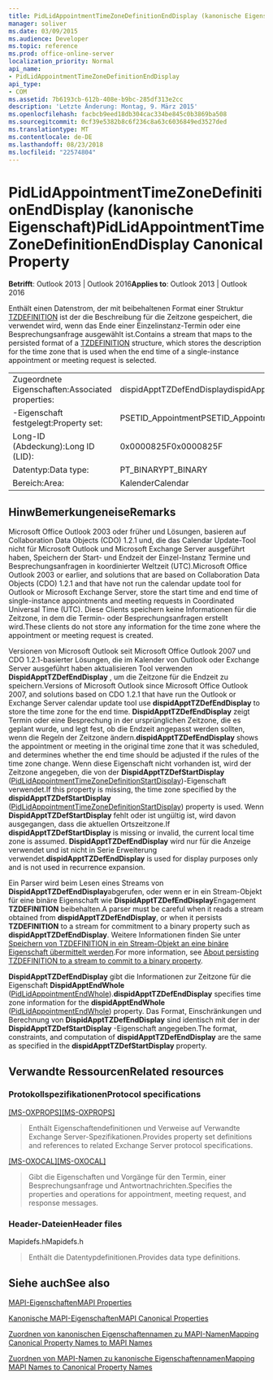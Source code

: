 ```yaml
---
title: PidLidAppointmentTimeZoneDefinitionEndDisplay (kanonische Eigenschaft)
manager: soliver
ms.date: 03/09/2015
ms.audience: Developer
ms.topic: reference
ms.prod: office-online-server
localization_priority: Normal
api_name:
- PidLidAppointmentTimeZoneDefinitionEndDisplay
api_type:
- COM
ms.assetid: 7b6193cb-612b-408e-b9bc-285df313e2cc
description: 'Letzte Änderung: Montag, 9. März 2015'
ms.openlocfilehash: facbcb9eed18db304cac334be845c0b3869ba508
ms.sourcegitcommit: 0cf39e5382b8c6f236c8a63c6036849ed3527ded
ms.translationtype: MT
ms.contentlocale: de-DE
ms.lasthandoff: 08/23/2018
ms.locfileid: "22574804"
---
```

# <a name="pidlidappointmenttimezonedefinitionenddisplay-canonical-property"></a><span data-ttu-id="a345c-103">PidLidAppointmentTimeZoneDefinitionEndDisplay (kanonische Eigenschaft)</span><span class="sxs-lookup"><span data-stu-id="a345c-103">PidLidAppointmentTimeZoneDefinitionEndDisplay Canonical Property</span></span>

  
  
<span data-ttu-id="a345c-104">**Betrifft**: Outlook 2013 | Outlook 2016</span><span class="sxs-lookup"><span data-stu-id="a345c-104">**Applies to**: Outlook 2013 | Outlook 2016</span></span> 
  
<span data-ttu-id="a345c-105">Enthält einen Datenstrom, der mit beibehaltenen Format einer Struktur [TZDEFINITION](http://msdn.microsoft.com/library/0ae21571-2299-6407-807c-428668bb6798%28Office.15%29.aspx) ist der die Beschreibung für die Zeitzone gespeichert, die verwendet wird, wenn das Ende einer Einzelinstanz-Termin oder eine Besprechungsanfrage ausgewählt ist.</span><span class="sxs-lookup"><span data-stu-id="a345c-105">Contains a stream that maps to the persisted format of a [TZDEFINITION](http://msdn.microsoft.com/library/0ae21571-2299-6407-807c-428668bb6798%28Office.15%29.aspx) structure, which stores the description for the time zone that is used when the end time of a single-instance appointment or meeting request is selected.</span></span> 
  
|||
|:-----|:-----|
|<span data-ttu-id="a345c-106">Zugeordnete Eigenschaften:</span><span class="sxs-lookup"><span data-stu-id="a345c-106">Associated properties:</span></span>  <br/> |<span data-ttu-id="a345c-107">dispidApptTZDefEndDisplay</span><span class="sxs-lookup"><span data-stu-id="a345c-107">dispidApptTZDefEndDisplay</span></span>  <br/> |
|<span data-ttu-id="a345c-108">-Eigenschaft festgelegt:</span><span class="sxs-lookup"><span data-stu-id="a345c-108">Property set:</span></span>  <br/> |<span data-ttu-id="a345c-109">PSETID_Appointment</span><span class="sxs-lookup"><span data-stu-id="a345c-109">PSETID_Appointment</span></span>  <br/> |
|<span data-ttu-id="a345c-110">Long-ID (Abdeckung):</span><span class="sxs-lookup"><span data-stu-id="a345c-110">Long ID (LID):</span></span>  <br/> |<span data-ttu-id="a345c-111">0x0000825F</span><span class="sxs-lookup"><span data-stu-id="a345c-111">0x0000825F</span></span>  <br/> |
|<span data-ttu-id="a345c-112">Datentyp:</span><span class="sxs-lookup"><span data-stu-id="a345c-112">Data type:</span></span>  <br/> |<span data-ttu-id="a345c-113">PT_BINARY</span><span class="sxs-lookup"><span data-stu-id="a345c-113">PT_BINARY</span></span>  <br/> |
|<span data-ttu-id="a345c-114">Bereich:</span><span class="sxs-lookup"><span data-stu-id="a345c-114">Area:</span></span>  <br/> |<span data-ttu-id="a345c-115">Kalender</span><span class="sxs-lookup"><span data-stu-id="a345c-115">Calendar</span></span>  <br/> |
   
## <a name="remarks"></a><span data-ttu-id="a345c-116">HinwBemerkungeneise</span><span class="sxs-lookup"><span data-stu-id="a345c-116">Remarks</span></span>

<span data-ttu-id="a345c-117">Microsoft Office Outlook 2003 oder früher und Lösungen, basieren auf Collaboration Data Objects (CDO) 1.2.1 und, die das Calendar Update-Tool nicht für Microsoft Outlook und Microsoft Exchange Server ausgeführt haben, Speichern der Start- und Endzeit der Einzel-Instanz Termine und Besprechungsanfragen in koordinierter Weltzeit (UTC).</span><span class="sxs-lookup"><span data-stu-id="a345c-117">Microsoft Office Outlook 2003 or earlier, and solutions that are based on Collaboration Data Objects (CDO) 1.2.1 and that have not run the calendar update tool for Outlook or Microsoft Exchange Server, store the start time and end time of single-instance appointments and meeting requests in Coordinated Universal Time (UTC).</span></span> <span data-ttu-id="a345c-118">Diese Clients speichern keine Informationen für die Zeitzone, in dem die Termin- oder Besprechungsanfragen erstellt wird.</span><span class="sxs-lookup"><span data-stu-id="a345c-118">These clients do not store any information for the time zone where the appointment or meeting request is created.</span></span>
  
<span data-ttu-id="a345c-119">Versionen von Microsoft Outlook seit Microsoft Office Outlook 2007 und CDO 1.2.1-basierter Lösungen, die im Kalender von Outlook oder Exchange Server ausgeführt haben aktualisieren Tool verwenden **DispidApptTZDefEndDisplay** , um die Zeitzone für die Endzeit zu speichern.</span><span class="sxs-lookup"><span data-stu-id="a345c-119">Versions of Microsoft Outlook since Microsoft Office Outlook 2007, and solutions based on CDO 1.2.1 that have run the Outlook or Exchange Server calendar update tool use **dispidApptTZDefEndDisplay** to store the time zone for the end time.</span></span> <span data-ttu-id="a345c-120">**DispidApptTZDefEndDisplay** zeigt Termin oder eine Besprechung in der ursprünglichen Zeitzone, die es geplant wurde, und legt fest, ob die Endzeit angepasst werden sollten, wenn die Regeln der Zeitzone ändern.</span><span class="sxs-lookup"><span data-stu-id="a345c-120">**dispidApptTZDefEndDisplay** shows the appointment or meeting in the original time zone that it was scheduled, and determines whether the end time should be adjusted if the rules of the time zone change.</span></span> <span data-ttu-id="a345c-121">Wenn diese Eigenschaft nicht vorhanden ist, wird der Zeitzone angegeben, die von der **DispidApptTZDefStartDisplay** ([PidLidAppointmentTimeZoneDefinitionStartDisplay](pidlidappointmenttimezonedefinitionstartdisplay-canonical-property.md))-Eigenschaft verwendet.</span><span class="sxs-lookup"><span data-stu-id="a345c-121">If this property is missing, the time zone specified by the **dispidApptTZDefStartDisplay** ([PidLidAppointmentTimeZoneDefinitionStartDisplay](pidlidappointmenttimezonedefinitionstartdisplay-canonical-property.md)) property is used.</span></span> <span data-ttu-id="a345c-122">Wenn **DispidApptTZDefStartDisplay** fehlt oder ist ungültig ist, wird davon ausgegangen, dass die aktuellen Ortszeitzone.</span><span class="sxs-lookup"><span data-stu-id="a345c-122">If **dispidApptTZDefStartDisplay** is missing or invalid, the current local time zone is assumed.</span></span> <span data-ttu-id="a345c-123">**DispidApptTZDefEndDisplay** wird nur für die Anzeige verwendet und ist nicht in Serie Erweiterung verwendet.</span><span class="sxs-lookup"><span data-stu-id="a345c-123">**dispidApptTZDefEndDisplay** is used for display purposes only and is not used in recurrence expansion.</span></span> 
  
<span data-ttu-id="a345c-124">Ein Parser wird beim Lesen eines Streams von **DispidApptTZDefEndDisplay**abgerufen, oder wenn er in ein Stream-Objekt für eine binäre Eigenschaft wie **DispidApptTZDefEndDisplay**Engagement **TZDEFINITION** beibehalten.</span><span class="sxs-lookup"><span data-stu-id="a345c-124">A parser must be careful when it reads a stream obtained from **dispidApptTZDefEndDisplay**, or when it persists **TZDEFINITION** to a stream for commitment to a binary property such as **dispidApptTZDefEndDisplay**.</span></span> <span data-ttu-id="a345c-125">Weitere Informationen finden Sie unter [Speichern von TZDEFINITION in ein Stream-Objekt an eine binäre Eigenschaft übermittelt werden](http://msdn.microsoft.com/library/0dec535d-d48f-39a5-97d5-0bd109134b3b%28Office.15%29.aspx).</span><span class="sxs-lookup"><span data-stu-id="a345c-125">For more information, see [About persisting TZDEFINITION to a stream to commit to a binary property](http://msdn.microsoft.com/library/0dec535d-d48f-39a5-97d5-0bd109134b3b%28Office.15%29.aspx).</span></span>
  
 <span data-ttu-id="a345c-126">**DispidApptTZDefEndDisplay** gibt die Informationen zur Zeitzone für die Eigenschaft **DispidApptEndWhole** ([PidLidAppointmentEndWhole](pidlidappointmentendwhole-canonical-property.md)).</span><span class="sxs-lookup"><span data-stu-id="a345c-126">**dispidApptTZDefEndDisplay** specifies time zone information for the **dispidApptEndWhole** ([PidLidAppointmentEndWhole](pidlidappointmentendwhole-canonical-property.md)) property.</span></span> <span data-ttu-id="a345c-127">Das Format, Einschränkungen und Berechnung von **DispidApptTZDefEndDisplay** sind identisch mit der in der **DispidApptTZDefStartDisplay** -Eigenschaft angegeben.</span><span class="sxs-lookup"><span data-stu-id="a345c-127">The format, constraints, and computation of **dispidApptTZDefEndDisplay** are the same as specified in the **dispidApptTZDefStartDisplay** property.</span></span> 
  
## <a name="related-resources"></a><span data-ttu-id="a345c-128">Verwandte Ressourcen</span><span class="sxs-lookup"><span data-stu-id="a345c-128">Related resources</span></span>

### <a name="protocol-specifications"></a><span data-ttu-id="a345c-129">Protokollspezifikationen</span><span class="sxs-lookup"><span data-stu-id="a345c-129">Protocol specifications</span></span>

<span data-ttu-id="a345c-130">[[MS-OXPROPS]](http://msdn.microsoft.com/library/f6ab1613-aefe-447d-a49c-18217230b148%28Office.15%29.aspx)</span><span class="sxs-lookup"><span data-stu-id="a345c-130">[[MS-OXPROPS]](http://msdn.microsoft.com/library/f6ab1613-aefe-447d-a49c-18217230b148%28Office.15%29.aspx)</span></span>
  
> <span data-ttu-id="a345c-131">Enthält Eigenschaftendefinitionen und Verweise auf Verwandte Exchange Server-Spezifikationen.</span><span class="sxs-lookup"><span data-stu-id="a345c-131">Provides property set definitions and references to related Exchange Server protocol specifications.</span></span>
    
<span data-ttu-id="a345c-132">[[MS-OXOCAL]](http://msdn.microsoft.com/library/09861fde-c8e4-4028-9346-e7c214cfdba1%28Office.15%29.aspx)</span><span class="sxs-lookup"><span data-stu-id="a345c-132">[[MS-OXOCAL]](http://msdn.microsoft.com/library/09861fde-c8e4-4028-9346-e7c214cfdba1%28Office.15%29.aspx)</span></span>
  
> <span data-ttu-id="a345c-133">Gibt die Eigenschaften und Vorgänge für den Termin, einer Besprechungsanfrage und Antwortnachrichten.</span><span class="sxs-lookup"><span data-stu-id="a345c-133">Specifies the properties and operations for appointment, meeting request, and response messages.</span></span>
    
### <a name="header-files"></a><span data-ttu-id="a345c-134">Header-Dateien</span><span class="sxs-lookup"><span data-stu-id="a345c-134">Header files</span></span>

<span data-ttu-id="a345c-135">Mapidefs.h</span><span class="sxs-lookup"><span data-stu-id="a345c-135">Mapidefs.h</span></span>
  
> <span data-ttu-id="a345c-136">Enthält die Datentypdefinitionen.</span><span class="sxs-lookup"><span data-stu-id="a345c-136">Provides data type definitions.</span></span>
    
## <a name="see-also"></a><span data-ttu-id="a345c-137">Siehe auch</span><span class="sxs-lookup"><span data-stu-id="a345c-137">See also</span></span>



[<span data-ttu-id="a345c-138">MAPI-Eigenschaften</span><span class="sxs-lookup"><span data-stu-id="a345c-138">MAPI Properties</span></span>](mapi-properties.md)
  
[<span data-ttu-id="a345c-139">Kanonische MAPI-Eigenschaften</span><span class="sxs-lookup"><span data-stu-id="a345c-139">MAPI Canonical Properties</span></span>](mapi-canonical-properties.md)
  
[<span data-ttu-id="a345c-140">Zuordnen von kanonischen Eigenschaftennamen zu MAPI-Namen</span><span class="sxs-lookup"><span data-stu-id="a345c-140">Mapping Canonical Property Names to MAPI Names</span></span>](mapping-canonical-property-names-to-mapi-names.md)
  
[<span data-ttu-id="a345c-141">Zuordnen von MAPI-Namen zu kanonische Eigenschaftennamen</span><span class="sxs-lookup"><span data-stu-id="a345c-141">Mapping MAPI Names to Canonical Property Names</span></span>](mapping-mapi-names-to-canonical-property-names.md)

